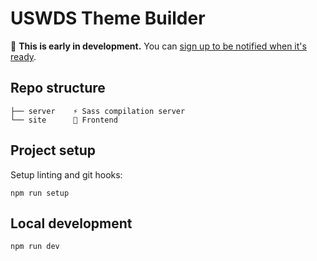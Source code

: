 # USWDS Theme Builder

🚨 **This is early in development.** You can [sign up to be notified when it's ready](https://forms.gle/adA3KkTjxqHcsH5S8).

## Repo structure

```
├── server    ⚡️ Sass compilation server
└── site      🎨 Frontend
```

## Project setup

Setup linting and git hooks:

```
npm run setup
```

## Local development

```
npm run dev
```

